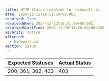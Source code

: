 ```yaml
---
title: HTTP Status resolved for hidewall.io
date: 2024-11-12T16:51:50+00:00Z
resolved: True
resolvedWhen: 2024-11-12T16:51:50+00:00Z
resolvedStartTime: 2024-11-08T11:28:04+00:00Z
severity: notice
affected:
  - hidewall.io
section: issue
---
```


| Expected Statuses | Actual Status  |
|-------------------|----------------|
| 200, 301, 302, 403 | 403 |
